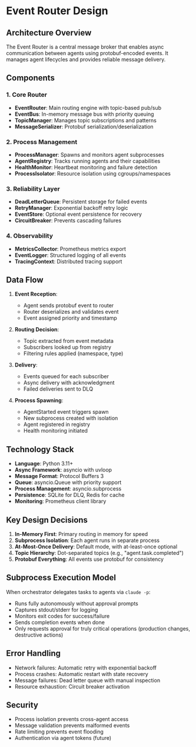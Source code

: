 # Event Router Design

## Architecture Overview

The Event Router is a central message broker that enables async communication between agents using protobuf-encoded events. It manages agent lifecycles and provides reliable message delivery.

## Components

### 1. Core Router
- **EventRouter**: Main routing engine with topic-based pub/sub
- **EventBus**: In-memory message bus with priority queuing
- **TopicManager**: Manages topic subscriptions and patterns
- **MessageSerializer**: Protobuf serialization/deserialization

### 2. Process Management
- **ProcessManager**: Spawns and monitors agent subprocesses
- **AgentRegistry**: Tracks running agents and their capabilities
- **HealthMonitor**: Heartbeat monitoring and failure detection
- **ProcessIsolator**: Resource isolation using cgroups/namespaces

### 3. Reliability Layer
- **DeadLetterQueue**: Persistent storage for failed events
- **RetryManager**: Exponential backoff retry logic
- **EventStore**: Optional event persistence for recovery
- **CircuitBreaker**: Prevents cascading failures

### 4. Observability
- **MetricsCollector**: Prometheus metrics export
- **EventLogger**: Structured logging of all events
- **TracingContext**: Distributed tracing support

## Data Flow

1. **Event Reception**:
   - Agent sends protobuf event to router
   - Router deserializes and validates event
   - Event assigned priority and timestamp

2. **Routing Decision**:
   - Topic extracted from event metadata
   - Subscribers looked up from registry
   - Filtering rules applied (namespace, type)

3. **Delivery**:
   - Events queued for each subscriber
   - Async delivery with acknowledgment
   - Failed deliveries sent to DLQ

4. **Process Spawning**:
   - AgentStarted event triggers spawn
   - New subprocess created with isolation
   - Agent registered in registry
   - Health monitoring initiated

## Technology Stack

- **Language**: Python 3.11+
- **Async Framework**: asyncio with uvloop
- **Message Format**: Protocol Buffers 3
- **Queue**: asyncio.Queue with priority support
- **Process Management**: asyncio.subprocess
- **Persistence**: SQLite for DLQ, Redis for cache
- **Monitoring**: Prometheus client library

## Key Design Decisions

1. **In-Memory First**: Primary routing in memory for speed
2. **Subprocess Isolation**: Each agent runs in separate process
3. **At-Most-Once Delivery**: Default mode, with at-least-once optional
4. **Topic Hierarchy**: Dot-separated topics (e.g., "agent.task.completed")
5. **Protobuf Everything**: All events use protobuf for consistency

## Subprocess Execution Model

When orchestrator delegates tasks to agents via `claude -p`:
- Runs fully autonomously without approval prompts
- Captures stdout/stderr for logging
- Monitors exit codes for success/failure
- Sends completion events when done
- Only requests approval for truly critical operations (production changes, destructive actions)

## Error Handling

- Network failures: Automatic retry with exponential backoff
- Process crashes: Automatic restart with state recovery
- Message failures: Dead letter queue with manual inspection
- Resource exhaustion: Circuit breaker activation

## Security

- Process isolation prevents cross-agent access
- Message validation prevents malformed events
- Rate limiting prevents event flooding
- Authentication via agent tokens (future)